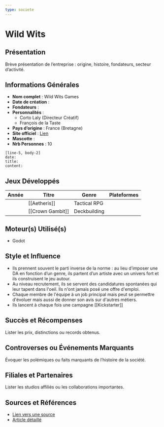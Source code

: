 ```yaml
---
type: societe
---
```


# Wild Wits

## Présentation
Brève présentation de l’entreprise : origine, histoire, fondateurs, secteur d’activité.

## Informations Générales
- **Nom complet** : Wild Wits Games 
- **Date de création** :  
- **Fondateurs** :  
- **Personnalités** :
	- Corto Laly (Directeur Créatif)
	- François de la Taste
- **Pays d’origine** : France (Bretagne)
- **Site officiel** : [Lien](#)  
- **Mascotte** :
- **Nrb Personnes** : 10

```timeline-labeled
[line-5, body-2]
date:  
title: 
content:
```

## Jeux Développés
| Année | Titre            | Genre        | Plateformes |
| ----- | ---------------- | ------------ | ----------- |
|       | [[Aetheris]]     | Tactical RPG |             |
|       | [[Crown Gambit]] | Deckbuilding |             |

## Moteur(s) Utilisé(s)
- Godot
## Style et Influence
 - Ils prennent souvent le parti inverse de la norme : au lieu d’imposer une DA en fonction d’un genre, ils partent d’un artiste avec un univers fort et ils construisent le jeu autour.
 - Au niveau recrutement, ils se servent des candidatures spontanées qui leur tapent dans l'oeil. Ils n'ont jamais posé une offre d'emploi.
 - Chaque membre de l'équipe à un job principal mais peut se permettre d'évoluer mais aussi de donner son avis sur d'autres métiers.
 - Ils lancent à chaque fois une campagne [[Kickstarter]]

## Succès et Récompenses
Lister les prix, distinctions ou records obtenus.

## Controverses ou Événements Marquants
Évoquer les polémiques ou faits marquants de l’histoire de la société.

## Filiales et Partenaires
Lister les studios affiliés ou les collaborations importantes.

## Sources et Références
- [Lien vers une source](#)
- [Article détaillé](#)
